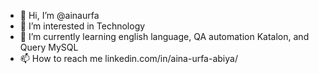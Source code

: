 - 👋 Hi, I’m @ainaurfa
- 👀 I’m interested in Technology
- 🌱 I’m currently learning english language, QA automation Katalon, and Query MySQL
- 📫 How to reach me linkedin.com/in/aina-urfa-abiya/

